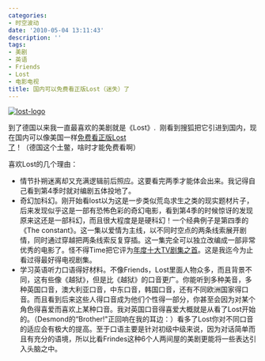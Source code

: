 ```yaml
---
categories:
- 时空波动
date: '2010-05-04 13:11:43'
description: ''
tags:
- 美剧
- 英语
- Friends
- Lost
- 电影电视
title: 国内可以免费看正版Lost（迷失）了
---
```

[![](http://boke9cheng.files.wordpress.com/2010/05/lost-logo.jpg?w=300&h=225 "lost-logo")](http://boke9cheng.files.wordpress.com/2010/05/lost-logo.jpg)



到了德国以来我一直最喜欢的美剧就是《Lost》.  刚看到搜狐把它引进到国内，现在国内可以像美国一样[免费看正版Lost了](http://tv.sohu.com/s2010/lost/)！（德国这个土鳖，啥时才能免费看啊）



喜欢Lost的几个理由：

* 情节扑朔迷离却又充满逻辑前后照应。这要看完两季才能体会出来。我记得自己看到第4季时就对编剧五体投地了。
* 奇幻加科幻。刚开始看lost以为这是一步类似荒岛求生之类的现实题材片子，后来发现似乎这是一部有恐怖色彩的奇幻电影，看到第4季的时候惊讶的发现原来这还是一部科幻，而且很大程度是是硬科幻！一个经典例子是第四季的《The constant》。这一集以爱情为主线，以不同时空点的两条线索展开剧情，同时通过穿越把两条线索反复穿插。这一集完全可以独立改编成一部非常优秀的电影了。怪不得Time把它评为[年度十大TV剧集之首](http://www.time.com/time/specials/packages/article/0,28804,1855948_1863367,00.html)。这是我迄今为止看过得最好得电视剧集。
* 学习英语听力口语得好材料。不像Friends，Lost里面人物众多，而且背景不同，这有些像《越狱》，但是比《越狱》的口音更广。你能听到多种美音，多种英国口音，澳大利亚口音，中东口音，韩国口音，还有不同欧洲国家得口音。而且看到后来这些人得口音成为他们个性得一部分，你甚至会因为对某个角色得喜爱而喜欢上某种口音。我对英国口音得喜爱大概就是从看了Lost开始的。（Desmond的“Brother!"正回响在我的耳边：）看多了Lost你对不同口音的适应会有极大的提高。至于口语主要是针对初级中级来说，因为对话简单而且有充分的语境，所以比看Frindes这种6个人两间屋的美剧更能将一些表达引入头脑之中。
